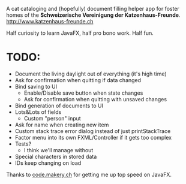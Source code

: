 A cat cataloging and (hopefully) document filling helper app for foster homes of the **Schweizerische Vereinigung der Katzenhaus-Freunde**.
http://www.katzenhaus-freunde.ch

Half curiosity to learn JavaFX, half pro bono work. Half fun.

# TODO:
* Document the living daylight out of everything (it's high time)
* Ask for confirmation when quitting if data changed
* Bind saving to UI
  * Enable/Disable save button when state changes
  * Ask for confirmation when quitting with unsaved changes
* Bind generation of documents to UI
* Lots&Lots of fields
  * Custom "person" input
* Ask for name when creating new item
* Custom stack trace error dialog instead of just printStackTrace
* Factor menu into its own FXML/Controller if it gets too complex  
* Tests?
  * I think we'll manage without
* Special characters in stored data
* IDs keep changing on load
 
 Thanks to [code.makery.ch](https://code.makery.ch/library/javafx-tutorial/) for getting me up top speed on JavaFX.